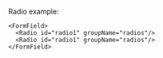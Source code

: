 Radio example:

    <FormField>
      <Radio id="radio1" groupName="radios"/>
      <Radio id="radio1" groupName="radios"/>
    </FormField>
